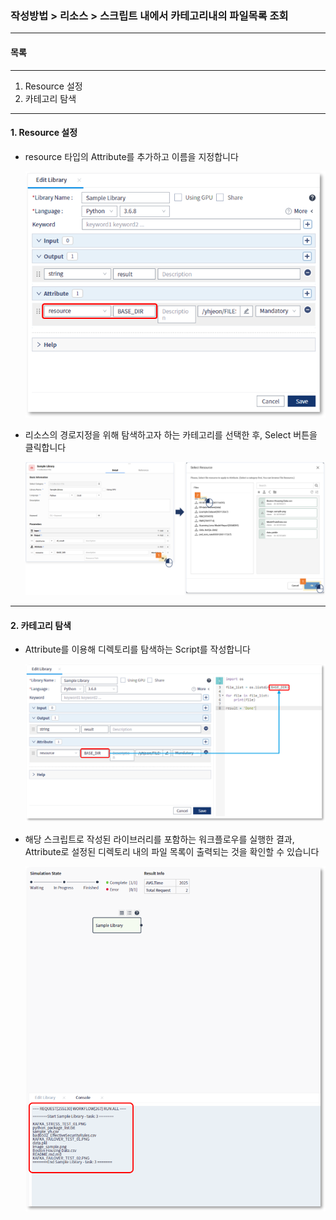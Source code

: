 ### 작성방법 > 리소스 > 스크립트 내에서 카테고리내의 파일목록 조회



------

#### 목록

------

1. Resource 설정
2. 카테고리 탐색



------

#### 1. Resource 설정



* resource 타입의 Attribute를 추가하고 이름을 지정합니다

  ![image-20200615102754532](./img/작성방법_01_리소스_02_스크립트_내에서_카테고리내의_파일목록조회-01.png)

  

* 리소스의 경로지정을 위해 탐색하고자 하는 카테고리를 선택한 후, Select 버튼을 클릭합니다

  ![image-20200615103251065](./img/작성방법_01_리소스_02_스크립트_내에서_카테고리내의_파일목록조회-02.png)

  

------

#### 2. 카테고리 탐색



- Attribute를 이용해 디렉토리를 탐색하는 Script를 작성합니다

  ![image-20200615104127226](./img/작성방법_01_리소스_02_스크립트_내에서_카테고리내의_파일목록조회-03.png)

  

- 해당 스크립트로 작성된 라이브러리를 포함하는 워크플로우를 실행한 결과, Attribute로 설정된 디렉토리 내의 파일 목록이 출력되는 것을 확인할 수 있습니다

  ![image-20200615104404236](./img/작성방법_01_리소스_02_스크립트_내에서_카테고리내의_파일목록조회-04.png)



